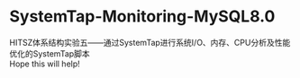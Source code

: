 # SystemTap-Monitoring-MySQL8.0
HITSZ体系结构实验五——通过SystemTap进行系统I/O、内存、CPU分析及性能优化的SystemTap脚本
<br>
Hope this will help!
